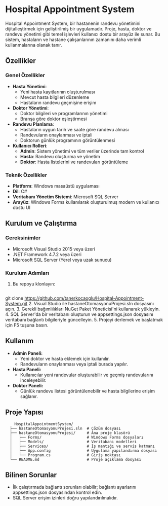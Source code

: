 # Hospital Appointment System

Hospital Appointment System, bir hastanenin randevu yönetimini dijitalleştirmek için geliştirilmiş bir uygulamadır. Proje, hasta, doktor ve randevu yönetimi gibi temel işlevleri kullanıcı dostu bir arayüz ile sunar. Bu sistem, hastaların ve hastane çalışanlarının zamanını daha verimli kullanmalarına olanak tanır.

## Özellikler

### Genel Özellikler
- **Hasta Yönetimi**:
  - Yeni hasta kayıtlarının oluşturulması
  - Mevcut hasta bilgileri düzenleme
  - Hastaların randevu geçmişine erişim
- **Doktor Yönetimi**:
  - Doktor bilgileri ve programlarının yönetimi
  - Branşa göre doktor eşleştirmesi
- **Randevu Planlama**:
  - Hastaların uygun tarih ve saate göre randevu alması
  - Randevuların onaylanması ve iptali
  - Doktorun günlük programının görüntülenmesi
- **Kullanıcı Rolleri**:
  - **Admin**: Sistem yönetimi ve tüm veriler üzerinde tam kontrol
  - **Hasta**: Randevu oluşturma ve yönetim
  - **Doktor**: Hasta listelerini ve randevuları görüntüleme

### Teknik Özellikler
- **Platform**: Windows masaüstü uygulaması
- **Dil**: C#
- **Veritabanı Yönetim Sistemi**: Microsoft SQL Server
- **Arayüz**: Windows Forms kullanılarak oluşturulmuş modern ve kullanıcı dostu UI

## Kurulum ve Çalıştırma
 
### Gereksinimler
- Microsoft Visual Studio 2015 veya üzeri
- .NET Framework 4.7.2 veya üzeri
- Microsoft SQL Server (Yerel veya uzak sunucu)

### Kurulum Adımları
1. Bu repoyu klonlayın:
   ```bash
  git clone https://github.com/tanerkocaoglu/Hospital-Appointment-System.git
2. Visual Studio ile hastaneOtomasyonuProjesi.sln dosyasını açın.
3. Gerekli bağımlılıkları NuGet Paket Yöneticisi'ni kullanarak yükleyin.
4. SQL Server'da bir veritabanı oluşturun ve appsettings.json dosyasını veritabanı bağlantı bilgileriyle güncelleyin.
5. Projeyi derlemek ve başlatmak için F5 tuşuna basın.

## Kullanım
  - **Admin Paneli:**
      - Yeni doktor ve hasta eklemek için kullanılır.
      - Randevuların onaylanması veya iptali burada yapılır.
  - **Hasta Paneli:**
      - Kullanıcılar yeni randevular oluşturabilir ve geçmiş randevularını inceleyebilir.
  - **Doktor Paneli:**
      - Günlük randevu listesi görüntülenebilir ve hasta bilgilerine erişim sağlanır.
## Proje Yapısı
        HospitalAppointmentSystem/
      ├── hastaneOtomasyonuProjesi.sln  # Çözüm dosyası
      ├── hastaneOtomasyonuProjesi/     # Ana proje klasörü
      │   ├── Forms/                    # Windows Forms dosyaları
      │   ├── Models/                   # Veritabanı modelleri
      │   ├── Services/                 # İş mantığı ve servis katmanı
      │   ├── App.config                # Uygulama yapılandırma dosyası
      │   └── Program.cs                # Giriş noktası
      └── README.md                     # Proje açıklama dosyası
## Bilinen Sorunlar
  - İlk çalıştırmada bağlantı sorunları olabilir; bağlantı ayarlarını appsettings.json dosyasından kontrol edin.
  - SQL Server erişim izinleri doğru yapılandırılmalıdır.

  

